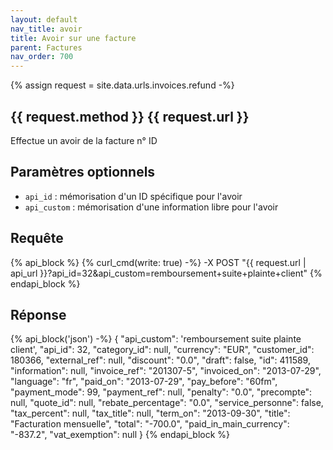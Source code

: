 ```yaml
---
layout: default
nav_title: avoir
title: Avoir sur une facture
parent: Factures
nav_order: 700
---
```

{% assign request = site.data.urls.invoices.refund -%}
## {{ request.method }} {{ request.url }}

Effectue un avoir de la facture n° ID

## Paramètres optionnels

* `api_id` : mémorisation d'un ID spécifique pour l'avoir
* `api_custom` : mémorisation d'une information libre pour l'avoir

## Requête


{% api_block %}
{% curl_cmd(write: true) -%}
-X POST "{{ request.url | api_url }}?api_id=32&api_custom=remboursement+suite+plainte+client"
{% endapi_block %}

## Réponse

{% api_block('json') -%}
{
  "api_custom": 'remboursement suite plainte client',
  "api_id": 32,
  "category_id": null,
  "currency": "EUR",
  "customer_id": 180366,
  "external_ref": null,
  "discount": "0.0",
  "draft": false,
  "id": 411589,
  "information": null,
  "invoice_ref": "201307-5",
  "invoiced_on": "2013-07-29",
  "language": "fr",
  "paid_on": "2013-07-29",
  "pay_before": "60fm",
  "payment_mode": 99,
  "payment_ref": null,
  "penalty": "0.0",
  "precompte": null,
  "quote_id": null,
  "rebate_percentage": "0.0",
  "service_personne": false,
  "tax_percent": null,
  "tax_title": null,
  "term_on": "2013-09-30",
  "title": "Facturation mensuelle",
  "total": "-700.0",
  "paid_in_main_currency": "-837.2",
  "vat_exemption": null
}
{% endapi_block %}
